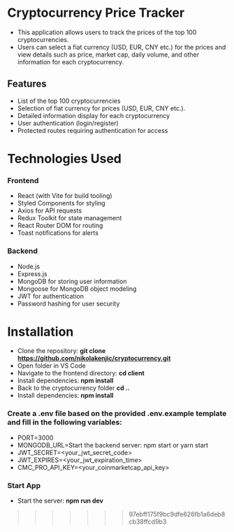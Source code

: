# Cryptocurrency Price Tracker

- This application allows users to track the prices of the top 100 cryptocurrencies.
- Users can select a fiat currency (USD, EUR, CNY etc.) for the prices and view details such as price, market cap, daily volume, and other information for each cryptocurrency.

## Features

- List of the top 100 cryptocurrencies
- Selection of fiat currency for prices (USD, EUR, CNY etc.).
- Detailed information display for each cryptocurrency
- User authentication (login/register)
- Protected routes requiring authentication for access

# Technologies Used

### Frontend

- React (with Vite for build tooling)
- Styled Components for styling
- Axios for API requests
- Redux Toolkit for state management
- React Router DOM for routing
- Toast notifications for alerts

### Backend

- Node.js
- Express.js
- MongoDB for storing user information
- Mongoose for MongoDB object modeling
- JWT for authentication
- Password hashing for user security

# Installation

- Clone the repository: **git clone https://github.com/nikolakenjic/cryptocurrency.git**
- Open folder in VS Code
- Navigate to the frontend directory: **cd client**
- Install dependencies: **npm install**
- Back to the cryptocurrency folder **cd ..**
- Install dependencies: **npm install**

### Create a .env file based on the provided .env.example template and fill in the following variables:

- PORT=3000
- MONGODB_URL=Start the backend server: npm start or yarn start
- JWT_SECRET=<your_jwt_secret_code>
- JWT_EXPIRES=<your_jwt_expiration_time>
- CMC_PRO_API_KEY=<your_coinmarketcap_api_key>

### Start App

- Start the server: **npm run dev**

> > > > > > > 97ebff175f9bc9dfe626fb1a6deb8cb38ffcd9b3
